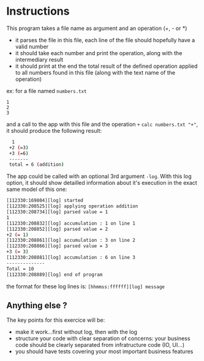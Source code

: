 # Instructions

This program takes a file name as argument and an operation (+, - or *)
- it parses the file in this file, each line of the file should hopefully have a valid number
- it should take each number and print the operation, along with the intermediary result
- it should print at the end the total result of the defined operation applied to
  all numbers found in this file (along with the text name of the operation)

ex:
for a file named `numbers.txt`
```csv
1
2
3
```

and a call to the app with this file and the operation `+` `calc numbers.txt "+"`, it should produce the following result:

```bash
  1
 +2 (=3)
 +3 (=6)
 -------
 total = 6 (addition)
```

The app could be called with an optional 3rd argument `-log`. With this log option, it should show detailled information about it's execution in the exact same model of this one:

```bash
[112330:169804][log] started
[112330:208525][log] applying operation addition
[112330:208734][log] parsed value = 1
1
[112330:208832][log] accumulation : 1 on line 1
[112330:208852][log] parsed value = 2
+2 (= 1)
[112330:208861][log] accumulation : 3 on line 2
[112330:208866][log] parsed value = 3
+3 (= 3)
[112330:208881][log] accumulation : 6 on line 3
--------------
Total = 10
[112330:208889][log] end of program
```

the format for these log lines is:
`[hhmmss:ffffff][log] message`


## Anything else ?

The key points for this exercice will be:

- make it work...first without log, then with the log
- structure your code with clear separation of concerns: your business code should be clearly separated from infratructure code (IO, UI...)
- you should have tests covering your most important business features 
